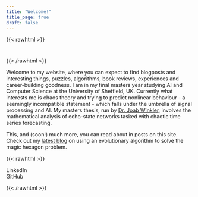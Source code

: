 ```yaml
---
title: "Welcome!"
title_page: true
draft: false
---
```


{{< rawhtml >}} 
<h1 class="post-title main" id="title"><a></a></h1> 
{{< /rawhtml >}} 

Welcome to my website, where you can expect to find blogposts and interesting things, puzzles, algorithms, book reviews, experiences and career-building goodness. I am in my final masters year studying AI and Computer Science at the University of Sheffield, UK. Currently what interests me is chaos theory and trying to predict nonlinear behaviour - a seemingly incompatible statement - which falls under the umbrella of signal processing and AI. My masters thesis, run by [Dr. Joab Winkler](https://www.sheffield.ac.uk/dcs/people/academic/joab-winkler), involves the mathematical analysis of echo-state networks tasked with chaotic time series forecasting.

This, and (soon!) much more, you can read about in posts on this site. Check out my [latest blog](/posts/hexagon) on using an evolutionary algorithm to solve the magic hexagon problem.

{{< rawhtml >}}

<div class='button holder'>

  <div id='first' class="button link">LinkedIn</div>
  <!-- <div id='second' class="button link"><a href='./docs/Shaun_Cassini_CV.pdf ' target="_blank" rel="noopener noreferrer" id='cv_btn'>CV</a></div>  -->
  <div id='third' class="button link">GitHub</div>

</div>

<script>
	var linkedin = document.getElementById('first');
	var cv = document.getElementById('second');
	var github = document.getElementById('third');
    var title = document.getElementById('title');

	// var toot = document.getElementsByTagName('a')[0];

	// toot.onclick = function (){
	// 		var audio = new Audio('toot.m4a');
	// 		audio.play();
	// }

    // Change title based on time
    const time = new Date();
    console.log(time);

    hrs = time.getHours();

    if (hrs > 5 && hrs < 12)
        title.innerHTML = "Good Morning!"
    if (hrs > 11 && hrs < 17)
        title.innerHTML = "Good Afternoon!"
    else
        title.innerHTML = "Good Evening!"

	linkedin.addEventListener("mouseenter", function( event ) {
			let xhr = new XMLHttpRequest();
					xhr.open('GET', 'linkedin.m4a');
					xhr.responseType = 'arraybuffer';
			var audio = new Audio('linkedin.m4a');
			audio.play();
	})

	cv.addEventListener("mouseenter", function( event ) {
			let xhr = new XMLHttpRequest();
					xhr.open('GET', 'audio-CV.m4a');
					xhr.responseType = 'arraybuffer';
			var audio = new Audio('CV.m4a');
			audio.play();
	})

	github.addEventListener("mouseenter", function( event ) {
			let xhr = new XMLHttpRequest();
					xhr.open('GET', 'audio-github.m4a');
					xhr.responseType = 'arraybuffer';
			var audio = new Audio('github.m4a');
			audio.play();
	})

	linkedin.onclick = function (){
			window.open('https://www.linkedin.com/in/s-cassini/', '_blank');
			// var audio = new Audio('toot.m4a');
			// audio.play();
	}

	// cv.onclick = function (){
	// 		window.open('https://www.google.com/', '_blank');
	// 		// var audio = new Audio('toot2.m4a');
	// 		// audio.play();
	// }

	github.onclick = function () {
			window.open('https://github.com/shauncassini', '_blank');
			// var audio = new Audio('toot3.m4a');
			// audio.play();
	}
</script>
{{< /rawhtml >}}

